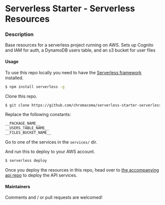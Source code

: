 # Serverless Starter - Serverless Resources

### Description

Base resources for a serverless project running on AWS. Sets up Cognito and IAM for auth, a DynamoDB users table, and an s3 bucket for user files

#### Usage

To use this repo locally you need to have the [Serverless framework](https://serverless.com) installed.

```bash
$ npm install serverless -g
```

Clone this repo.

```bash
$ git clone https://github.com/chromacoma/serverless-starter-serverless-resources
```

Replace the following constants:

```bash
__PACKAGE_NAME__
__USERS_TABLE_NAME__
__FILES_BUCKET_NAME__
```

Go to one of the services in the `services/` dir.

And run this to deploy to your AWS account.

```bash
$ serverless deploy
```

Once you deploy the resources in this repo, head over to [the accompanying api repo](https://github.com/chromacoma/serverless-starter-api) to deploy the API services.

#### Maintainers

Comments and / or pull requests are welcomed!

[email]: mailto:john@minml.net
